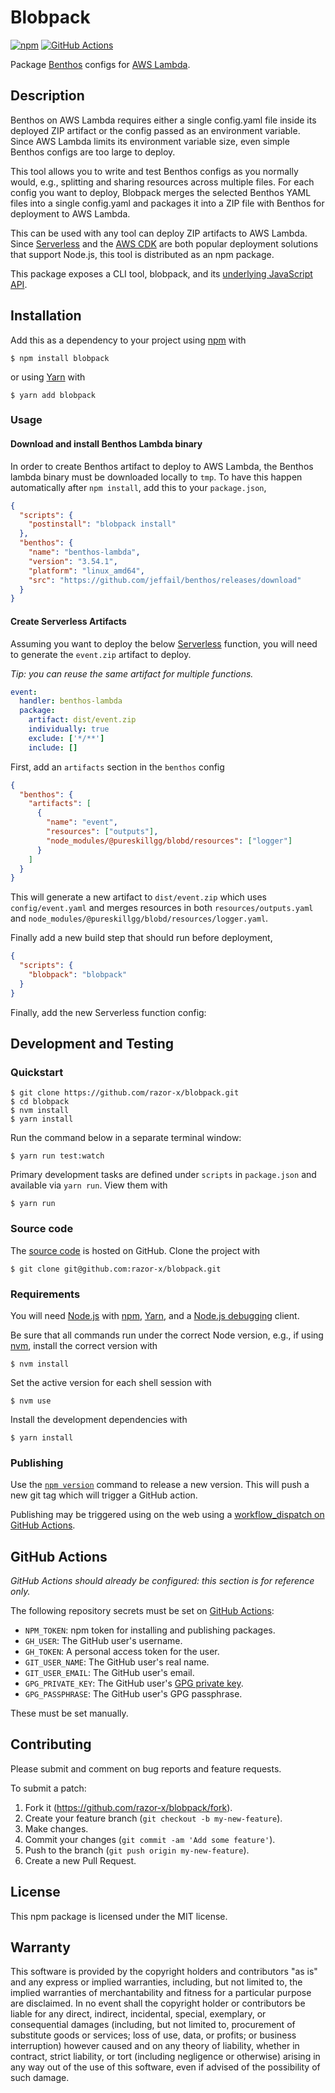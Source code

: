 # Blobpack

[![npm](https://img.shields.io/npm/v/blobpack.svg)](https://www.npmjs.com/package/blobpack)
[![GitHub Actions](https://github.com/razor-x/blobpack/workflows/main/badge.svg)](https://github.com/razor-x/blobpack/actions)

Package [Benthos] configs for [AWS Lambda].

[Benthos]: https://www.benthos.dev/
[AWS Lambda]: https://aws.amazon.com/lambda/

## Description

Benthos on AWS Lambda requires either a single config.yaml file inside its
deployed ZIP artifact or the config passed as an environment variable.
Since AWS Lambda limits its environment variable size, even simple Benthos configs
are too large to deploy.

This tool allows you to write and test Benthos configs as you normally would,
e.g., splitting and sharing resources across multiple files.
For each config you want to deploy, Blobpack merges
the selected Benthos YAML files into a single config.yaml and
packages it into a ZIP file with Benthos for deployment to AWS Lambda.

This can be used with any tool can deploy ZIP artifacts to AWS Lambda.
Since [Serverless] and the [AWS CDK] are both popular deployment
solutions that support Node.js, this tool is distributed as an npm package.

This package exposes a CLI tool, blobpack,
and its [underlying JavaScript API](http://io.evansosenko.com/blobpack/).

[Serverless]: https://serverless.com/
[AWS CDK]: https://aws.amazon.com/cdk/

## Installation

Add this as a dependency to your project using [npm] with

```
$ npm install blobpack
```

or using [Yarn] with

```
$ yarn add blobpack
```

[npm]: https://www.npmjs.com/
[Yarn]: https://yarnpkg.com/

### Usage

#### Download and install Benthos Lambda binary

In order to create Benthos artifact to deploy to AWS Lambda,
the Benthos lambda binary must be downloaded locally to `tmp`.
To have this happen automatically after `npm install`,
add this to your `package.json`,

```json
{
  "scripts": {
    "postinstall": "blobpack install"
  },
  "benthos": {
    "name": "benthos-lambda",
    "version": "3.54.1",
    "platform": "linux_amd64",
    "src": "https://github.com/jeffail/benthos/releases/download"
  }
}
```

#### Create Serverless Artifacts

Assuming you want to deploy the below [Serverless] function,
you will need to generate the `event.zip` artifact to deploy.

_Tip: you can reuse the same artifact for multiple functions._

```yaml
event:
  handler: benthos-lambda
  package:
    artifact: dist/event.zip
    individually: true
    exclude: ['*/**']
    include: []
```

First, add an `artifacts` section in the `benthos` config

```json
{
  "benthos": {
    "artifacts": [
      {
        "name": "event",
        "resources": ["outputs"],
        "node_modules/@pureskillgg/blobd/resources": ["logger"]
      }
    ]
  }
}
```

This will generate a new artifact to `dist/event.zip` which uses
`config/event.yaml` and merges resources in both
`resources/outputs.yaml` and `node_modules/@pureskillgg/blobd/resources/logger.yaml`.

Finally add a new build step that should run before deployment,

```json
{
  "scripts": {
    "blobpack": "blobpack"
  }
}
```

Finally, add the new Serverless function config:

## Development and Testing

### Quickstart

```
$ git clone https://github.com/razor-x/blobpack.git
$ cd blobpack
$ nvm install
$ yarn install
```

Run the command below in a separate terminal window:

```
$ yarn run test:watch
```

Primary development tasks are defined under `scripts` in `package.json`
and available via `yarn run`.
View them with

```
$ yarn run
```

### Source code

The [source code] is hosted on GitHub.
Clone the project with

```
$ git clone git@github.com:razor-x/blobpack.git
```

[source code]: https://github.com/razor-x/blobpack

### Requirements

You will need [Node.js] with [npm], [Yarn], and a [Node.js debugging] client.

Be sure that all commands run under the correct Node version, e.g.,
if using [nvm], install the correct version with

```
$ nvm install
```

Set the active version for each shell session with

```
$ nvm use
```

Install the development dependencies with

```
$ yarn install
```

[Node.js]: https://nodejs.org/
[Node.js debugging]: https://nodejs.org/en/docs/guides/debugging-getting-started/
[npm]: https://www.npmjs.com/
[nvm]: https://github.com/creationix/nvm

### Publishing

Use the [`npm version`][npm-version] command to release a new version.
This will push a new git tag which will trigger a GitHub action.

Publishing may be triggered using on the web
using a [workflow_dispatch on GitHub Actions].

[npm-version]: https://docs.npmjs.com/cli/version
[workflow_dispatch on GitHub Actions]: https://github.com/razor-x/blobpack/actions?query=workflow%3Aversion

## GitHub Actions

_GitHub Actions should already be configured: this section is for reference only._

The following repository secrets must be set on [GitHub Actions]:

- `NPM_TOKEN`: npm token for installing and publishing packages.
- `GH_USER`: The GitHub user's username.
- `GH_TOKEN`: A personal access token for the user.
- `GIT_USER_NAME`: The GitHub user's real name.
- `GIT_USER_EMAIL`: The GitHub user's email.
- `GPG_PRIVATE_KEY`: The GitHub user's [GPG private key].
- `GPG_PASSPHRASE`: The GitHub user's GPG passphrase.

These must be set manually.

[GitHub Actions]: https://github.com/features/actions
[GPG private key]: https://github.com/marketplace/actions/import-gpg#prerequisites

## Contributing

Please submit and comment on bug reports and feature requests.

To submit a patch:

1. Fork it (https://github.com/razor-x/blobpack/fork).
2. Create your feature branch (`git checkout -b my-new-feature`).
3. Make changes.
4. Commit your changes (`git commit -am 'Add some feature'`).
5. Push to the branch (`git push origin my-new-feature`).
6. Create a new Pull Request.

## License

This npm package is licensed under the MIT license.

## Warranty

This software is provided by the copyright holders and contributors "as is" and
any express or implied warranties, including, but not limited to, the implied
warranties of merchantability and fitness for a particular purpose are
disclaimed. In no event shall the copyright holder or contributors be liable for
any direct, indirect, incidental, special, exemplary, or consequential damages
(including, but not limited to, procurement of substitute goods or services;
loss of use, data, or profits; or business interruption) however caused and on
any theory of liability, whether in contract, strict liability, or tort
(including negligence or otherwise) arising in any way out of the use of this
software, even if advised of the possibility of such damage.

